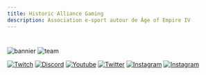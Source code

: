 ```yaml
---
title: Historic Alliance Gaming
description: Association e-sport autour de Âge of Empire IV
---
```


#


![bannier](/img/hag/Banniere_HAG.png)
![team](/img/hag/team.png)

[![Twitch](https://img.shields.io/badge/Twitch-9146FF?style=for-the-badge&logo=twitch&logoColor=white)](https://www.twitch.tv/HAGTV_Official)
[![Discord](https://img.shields.io/badge/Discord-7289DA?style=for-the-badge&logo=discord&logoColor=white)](https://discord.gg/TachzZpvqu)
[![Youtube](https://img.shields.io/badge/Youtube-FF0000?style=for-the-badge&logo=youtube&logoColor=white)](https://www.youtube.com/channel/UC8UqePTRnkxjJMoSWtkW51g)
[![Twitter](https://img.shields.io/badge/Twitter/X-000000?style=for-the-badge&logo=x&logoColor=white)](https://twitter.com/HAGTV_Official)
[![Instagram](https://img.shields.io/badge/Instagram-C13584?style=for-the-badge&logo=instagram&logoColor=white)](https://www.instagram.com/hagtv_official/)
[![Instagram](https://img.shields.io/badge/Donation-00AACC?style=for-the-badge&logo=streamlabs&logoColor=white)](https://streamlabs.com/hagtv_official/tip)
